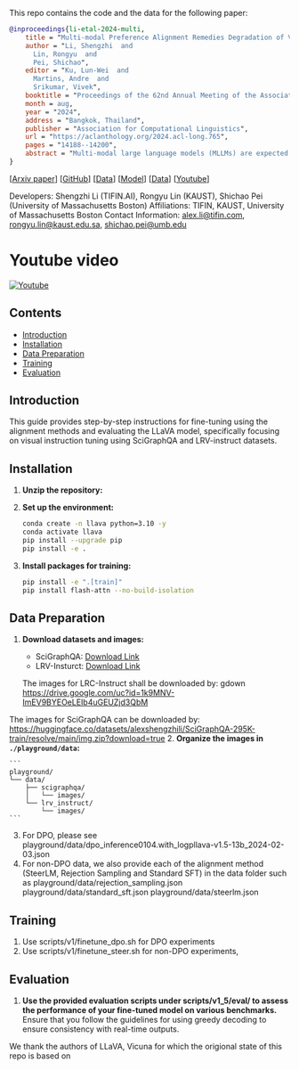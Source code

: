 This repo contains the code and the data for the following paper:

```bibtex
@inproceedings{li-etal-2024-multi,
    title = "Multi-modal Preference Alignment Remedies Degradation of Visual Instruction Tuning on Language Models",
    author = "Li, Shengzhi  and
      Lin, Rongyu  and
      Pei, Shichao",
    editor = "Ku, Lun-Wei  and
      Martins, Andre  and
      Srikumar, Vivek",
    booktitle = "Proceedings of the 62nd Annual Meeting of the Association for Computational Linguistics (Volume 1: Long Papers)",
    month = aug,
    year = "2024",
    address = "Bangkok, Thailand",
    publisher = "Association for Computational Linguistics",
    url = "https://aclanthology.org/2024.acl-long.765",
    pages = "14188--14200",
    abstract = "Multi-modal large language models (MLLMs) are expected to support multi-turn queries of interchanging image and text modalities in production. However, the current MLLMs trained with visual-question-answering (VQA) datasets could suffer from degradation, as VQA datasets lack the diversity and complexity of the original text instruction datasets with which the underlying language model was trained. To address this degradation, we first collect a lightweight, 5k-sample VQA preference dataset where answers were annotated by Gemini for five quality metrics in a granular fashion and investigate standard Supervised Fine-tuning, rejection sampling, Direct Preference Optimization (DPO) and SteerLM algorithms. Our findings indicate that with DPO, we can surpass the instruction-following capabilities of the language model, achieving a 6.73 score on MT-Bench, compared to Vicuna{'}s 6.57 and LLaVA{'}s 5.99. This enhancement in textual instruction-following capability correlates with boosted visual instruction performance (+4.9{\%} on MM-Vet, +6{\%} on LLaVA-Bench), with minimal alignment tax on visual knowledge benchmarks compared to the previous RLHF approach. In conclusion, we propose a distillation-based multi-modal alignment model with fine-grained annotations on a small dataset that restores and boosts MLLM{'}s language capability after visual instruction tuning.",
}
```
[[Arxiv paper](https://arxiv.org/abs/2402.10884)]
[[GitHub](https://github.com/findalexli/mllm-dpo)]
[[Data](https://huggingface.co/datasets/alexshengzhili/llava-preference-dpo)]
[[Model](https://huggingface.co/alexshengzhili/llava-v1.5-13b-dpo/edit/main/README.md)]
[[Data](https://huggingface.co/datasets/alexshengzhili/mllm-dpo)]
[[Youtube](https://youtu.be/uv_ZtwA8pkY)]

Developers: Shengzhi Li (TIFIN.AI), Rongyu Lin (KAUST), Shichao Pei (University of Massachusetts Boston)
Affiliations: TIFIN, KAUST, University of Massachusetts Boston
Contact Information: alex.li@tifin.com, rongyu.lin@kaust.edu.sa, shichao.pei@umb.edu
# Youtube video

[![Youtube](https://img.youtube.com/vi/uv_ZtwA8pkY/0.jpg)](https://www.youtube.com/watch?v=uv_ZtwA8pkY) 


## Contents

- [Introduction](#introduction)
- [Installation](#installation)
- [Data Preparation](#data-preparation)
- [Training](#training)
- [Evaluation](#evaluation)

## Introduction

This guide provides step-by-step instructions for fine-tuning using the alignment methods and evaluating the LLaVA model, specifically focusing on visual instruction tuning using SciGraphQA and LRV-instruct datasets.

## Installation

1. **Unzip the repository:**


2. **Set up the environment:**

    ```bash
    conda create -n llava python=3.10 -y
    conda activate llava
    pip install --upgrade pip
    pip install -e .
    ```

3. **Install packages for training:**

    ```bash
    pip install -e ".[train]"
    pip install flash-attn --no-build-isolation
    ```

## Data Preparation

1. **Download datasets and images:**
   - SciGraphQA: [Download Link](https://huggingface.co/datasets/alexshengzhili/SciGraphQA-295K-train)
   - LRV-Insturct: [Download Link](https://github.com/FuxiaoLiu/LRV-Instruction)

    The images for LRC-Instruct shall be downloaded by: 
gdown https://drive.google.com/uc?id=1k9MNV-ImEV9BYEOeLEIb4uGEUZjd3QbM

The images for SciGraphQA can be downloaded by: 
https://huggingface.co/datasets/alexshengzhili/SciGraphQA-295K-train/resolve/main/img.zip?download=true
2. **Organize the images in `./playground/data`:**

    ```
    playground/
    └── data/
        ├── scigraphqa/
        │   └── images/
        └── lrv_instruct/
            └── images/
    ```

3. For DPO, please see playground/data/dpo_inference0104.with_logpllava-v1.5-13b_2024-02-03.json
4. For non-DPO data, we also provide each of the alignment method (SteerLM, Rejection Sampling and Standard SFT) in the data folder such as
playground/data/rejection_sampling.json
playground/data/standard_sft.json
playground/data/steerlm.json
## Training

1. Use scripts/v1/finetune_dpo.sh for DPO experiments
2. Use scripts/v1/finetune_steer.sh for non-DPO experiments, 


## Evaluation

1. **Use the provided evaluation scripts under scripts/v1_5/eval/ to assess the performance of your fine-tuned model on various benchmarks.** Ensure that you follow the guidelines for using greedy decoding to ensure consistency with real-time outputs.

We thank the authors of LLaVA, Vicuna for which the origional state of this repo is based on


